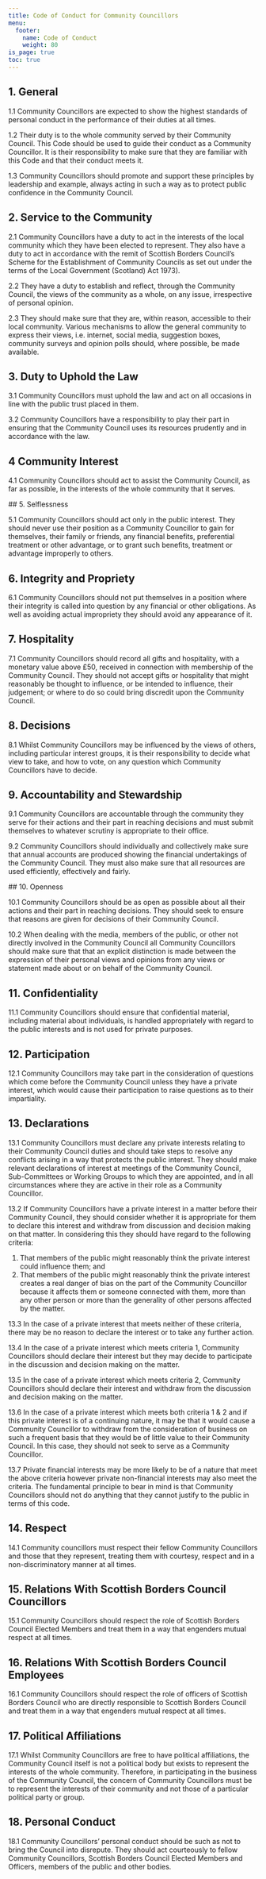 ```yaml
---
title: Code of Conduct for Community Councillors
menu:
  footer:
    name: Code of Conduct
    weight: 80
is_page: true
toc: true
---
```


## 1. General

1.1 Community Councillors are expected to show the highest
standards of personal conduct in the performance of their duties
at all times.

1.2 Their duty is to the whole community served by their
Community Council. This Code should be used to guide their
conduct as a Community Councillor. It is their responsibility to
make sure that they are familiar with this Code and that their
conduct meets it.

1.3 Community Councillors should promote and support these
principles by leadership and example, always acting in such a
way as to protect public confidence in the Community Council.

## 2. Service to the Community

2.1 Community Councillors have a duty to act in the interests of the
local community which they have been elected to represent.
They also have a duty to act in accordance with the remit of
Scottish Borders Council’s Scheme for the Establishment of
Community Councils as set out under the terms of the Local
Government (Scotland) Act 1973).

2.2 They have a duty to establish and reflect, through the
Community Council, the views of the community as a whole, on
any issue, irrespective of personal opinion.

2.3 They should make sure that they are, within reason, accessible
to their local community. Various mechanisms to allow the
general community to express their views, i.e. internet, social
media, suggestion boxes, community surveys and opinion polls
should, where possible, be made available.

## 3. Duty to Uphold the Law

3.1 Community Councillors must uphold the law and act on all
occasions in line with the public trust placed in them.

3.2 Community Councillors have a responsibility to play their part in
ensuring that the Community Council uses its resources
prudently and in accordance with the law.

## 4 Community Interest

4.1 Community Councillors should act to assist the Community
Council, as far as possible, in the interests of the whole
community that it serves.

## 5. Selflessness

5.1 Community Councillors should act only in the public interest.
They should never use their position as a Community Councillor
to gain for themselves, their family or friends, any financial
benefits, preferential treatment or other advantage, or to grant
such benefits, treatment or advantage improperly to others.

## 6. Integrity and Propriety

6.1 Community Councillors should not put themselves in a position
where their integrity is called into question by any financial or
other obligations. As well as avoiding actual impropriety they
should avoid any appearance of it.

## 7. Hospitality

7.1 Community Councillors should record all gifts and hospitality,
with a monetary value above £50, received in connection with
membership of the Community Council. They should not accept
gifts or hospitality that might reasonably be thought to
influence, or be intended to influence, their judgement; or
where to do so could bring discredit upon the Community
Council.

## 8. Decisions

8.1 Whilst Community Councillors may be influenced by the views
of others, including particular interest groups, it is their
responsibility to decide what view to take, and how to vote, on
any question which Community Councillors have to decide.

## 9. Accountability and Stewardship

9.1 Community Councillors are accountable through the community
they serve for their actions and their part in reaching decisions
and must submit themselves to whatever scrutiny is appropriate
to their office.

9.2 Community Councillors should individually and collectively make
sure that annual accounts are produced showing the financial
undertakings of the Community Council. They must also make
sure that all resources are used efficiently, effectively and fairly.

## 10. Openness

10.1 Community Councillors should be as open as possible about all
their actions and their part in reaching decisions. They should
seek to ensure that reasons are given for decisions of their
Community Council.

10.2 When dealing with the media, members of the public, or other
not directly involved in the Community Council all Community
Councillors should make sure that that an explicit distinction is
made between the expression of their personal views and
opinions from any views or statement made about or on behalf
of the Community Council.

## 11. Confidentiality

11.1 Community Councillors should ensure that confidential material,
including material about individuals, is handled appropriately
with regard to the public interests and is not used for private
purposes.

## 12. Participation

12.1 Community Councillors may take part in the consideration of
questions which come before the Community Council unless
they have a private interest, which would cause their
participation to raise questions as to their impartiality.

## 13. Declarations

13.1 Community Councillors must declare any private interests
relating to their Community Council duties and should take
steps to resolve any conflicts arising in a way that protects the
public interest. They should make relevant declarations of
interest at meetings of the Community Council, Sub-Committees or Working Groups to which they are appointed,
and in all circumstances where they are active in their role as a
Community Councillor.

13.2 If Community Councillors have a private interest in a matter
before their Community Council, they should consider whether it
is appropriate for them to declare this interest and withdraw
from discussion and decision making on that matter. In
considering this they should have regard to the following
criteria:

1. That members of the public might reasonably think the private interest could influence them; and
2. That members of the public might reasonably think the private interest creates a real danger of bias on the part of the Community Councillor because it affects them or someone connected with them, more than any other person or more than the generality of other persons affected by the matter.

13.3 In the case of a private interest that meets neither of these
criteria, there may be no reason to declare the interest or to
take any further action.

13.4 In the case of a private interest which meets criteria 1,
Community Councillors should declare their interest but they
may decide to participate in the discussion and decision making
on the matter.

13.5 In the case of a private interest which meets criteria 2,
Community Councillors should declare their interest and
withdraw from the discussion and decision making on the
matter.

13.6 In the case of a private interest which meets both criteria 1 & 2
and if this private interest is of a continuing nature, it may be
that it would cause a Community Councillor to withdraw from
the consideration of business on such a frequent basis that they
would be of little value to their Community Council. In this case,
they should not seek to serve as a Community Councillor.

13.7 Private financial interests may be more likely to be of a nature
that meet the above criteria however private non-financial
interests may also meet the criteria. The fundamental principle
to bear in mind is that Community Councillors should not do
anything that they cannot justify to the public in terms of this
code.

## 14. Respect

14.1 Community councillors must respect their fellow Community
Councillors and those that they represent, treating them with
courtesy, respect and in a non-discriminatory manner at all
times.

## 15. Relations With Scottish Borders Council Councillors

15.1 Community Councillors should respect the role of Scottish
Borders Council Elected Members and treat them in a way that
engenders mutual respect at all times.

## 16. Relations With Scottish Borders Council Employees

16.1 Community Councillors should respect the role of officers of
Scottish Borders Council who are directly responsible to Scottish
Borders Council and treat them in a way that engenders mutual
respect at all times.

## 17. Political Affiliations

17.1 Whilst Community Councillors are free to have political
affiliations, the Community Council itself is not a political body
but exists to represent the interests of the whole community.
Therefore, in participating in the business of the Community
Council, the concern of Community Councillors must be to
represent the interests of their community and not those of a
particular political party or group.

## 18. Personal Conduct

18.1 Community Councillors’ personal conduct should be such as not
to bring the Council into disrepute. They should act courteously
to fellow Community Councillors, Scottish Borders Council
Elected Members and Officers, members of the public and other
bodies.
